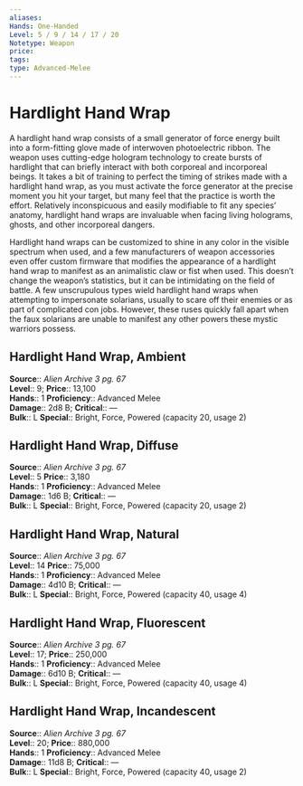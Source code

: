 ```yaml
---
aliases: 
Hands: One-Handed
Level: 5 / 9 / 14 / 17 / 20
Notetype: Weapon
price: 
tags: 
type: Advanced-Melee
---
```


# Hardlight Hand Wrap

A hardlight hand wrap consists of a small generator of force energy built into a form-fitting glove made of interwoven photoelectric ribbon. The weapon uses cutting-edge hologram technology to create bursts of hardlight that can briefly interact with both corporeal and incorporeal beings. It takes a bit of training to perfect the timing of strikes made with a hardlight hand wrap, as you must activate the force generator at the precise moment you hit your target, but many feel that the practice is worth the effort. Relatively inconspicuous and easily modifiable to fit any species’ anatomy, hardlight hand wraps are invaluable when facing living holograms, ghosts, and other incorporeal dangers.

Hardlight hand wraps can be customized to shine in any color in the visible spectrum when used, and a few manufacturers of weapon accessories even offer custom firmware that modifies the appearance of a hardlight hand wrap to manifest as an animalistic claw or fist when used. This doesn’t change the weapon’s statistics, but it can be intimidating on the field of battle. A few unscrupulous types wield hardlight hand wraps when attempting to impersonate solarians, usually to scare off their enemies or as part of complicated con jobs. However, these ruses quickly fall apart when the faux solarians are unable to manifest any other powers these mystic warriors possess.

## Hardlight Hand Wrap, Ambient

**Source**:: _Alien Archive 3 pg. 67_  
**Level**:: 9;
**Price**:: 13,100  
**Hands**:: 1
**Proficiency**:: Advanced Melee  
**Damage**:: 2d8 B;
**Critical**:: —  
**Bulk**:: L
**Special**:: Bright, Force, Powered (capacity 20, usage 2)

## Hardlight Hand Wrap, Diffuse

**Source**:: _Alien Archive 3 pg. 67_  
**Level**:: 5
**Price**:: 3,180  
**Hands**:: 1
**Proficiency**:: Advanced Melee  
**Damage**:: 1d6 B;
**Critical**:: —  
**Bulk**:: L
**Special**:: Bright, Force, Powered (capacity 20, usage 2)

## Hardlight Hand Wrap, Natural

**Source**:: _Alien Archive 3 pg. 67_  
**Level**:: 14
**Price**:: 75,000  
**Hands**:: 1
**Proficiency**:: Advanced Melee  
**Damage**:: 4d10 B;
**Critical**:: —  
**Bulk**:: L
**Special**:: Bright, Force, Powered (capacity 40, usage 4)

## Hardlight Hand Wrap, Fluorescent

**Source**:: _Alien Archive 3 pg. 67_  
**Level**:: 17;
**Price**:: 250,000  
**Hands**:: 1
**Proficiency**:: Advanced Melee  
**Damage**:: 6d10 B;
**Critical**:: —  
**Bulk**:: L
**Special**:: Bright, Force, Powered (capacity 40, usage 4)

## Hardlight Hand Wrap, Incandescent

**Source**:: _Alien Archive 3 pg. 67_  
**Level**:: 20;
**Price**:: 880,000  
**Hands**:: 1
**Proficiency**:: Advanced Melee  
**Damage**:: 11d8 B;
**Critical**:: —  
**Bulk**:: L
**Special**:: Bright, Force, Powered (capacity 40, usage 2)

